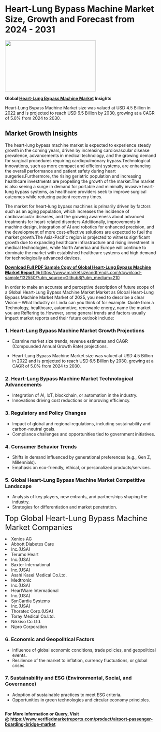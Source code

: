 <H1>Heart-Lung Bypass Machine Market Size, Growth and Forecast from 2024 - 2031</H1><img class="aligncenter size-medium wp-image-584254" src="https://thirdeyenews.in/wp-content/uploads/2024/09/Global-Market-Research-300x168.jpeg" alt="" width="300" height="168" /><p><strong>Global&nbsp;<a href="https://www.marketsizeandtrends.com/download-sample/132550/?utm_source=Github8j?utm_medium=210">Heart-Lung Bypass Machine Market</a> Insights</strong></p><p>Heart-Lung Bypass Machine Market size was valued at USD 4.5 Billion in 2022 and is projected to reach USD 6.5 Billion by 2030, growing at a CAGR of 5.0% from 2024 to 2030.</p><p><h2>Market Growth Insights</h2> <p>The heart-lung bypass machine market is expected to experience steady growth in the coming years, driven by increasing cardiovascular disease prevalence, advancements in medical technology, and the growing demand for surgical procedures requiring cardiopulmonary bypass.Technological innovations, such as more compact and efficient systems, are enhancing the overall performance and patient safety during heart surgeries.Furthermore, the rising geriatric population and increasing healthcare investments are propelling the growth of the market.The market is also seeing a surge in demand for portable and minimally invasive heart-lung bypass systems, as healthcare providers seek to improve surgical outcomes while reducing patient recovery times.</p> <p><a href="#"></a></p> <p>The market for heart-lung bypass machines is primarily driven by factors such as an aging population, which increases the incidence of cardiovascular diseases, and the growing awareness about advanced treatments for heart-related disorders.Additionally, improvements in machine design, integration of AI and robotics for enhanced precision, and the development of more cost-effective solutions are expected to fuel the market growth.The Asia-Pacific region is projected to witness significant growth due to expanding healthcare infrastructure and rising investment in medical technologies, while North America and Europe will continue to dominate the market with established healthcare systems and high demand for technologically advanced devices.</p> <p><a href="#"></p><p><span class=""><strong>Download Full PDF Sample Copy of Global Heart-Lung Bypass Machine Market Report</strong> @ <a href="https://www.marketsizeandtrends.com/download-sample/132550/?utm_source=Github8j?utm_medium=210" target="_blank">https://www.marketsizeandtrends.com/download-sample/132550/?utm_source=Github8j?utm_medium=210</a></span></p><p>In order to make an accurate and perceptive description of future scope of a Global&nbsp;Heart-Lung Bypass Machine Market Market as Global&nbsp;Heart-Lung Bypass Machine Market Market of 2025, you need to describe a clear Vision &ndash; What Industry or Linda can you think of for example: Quote from a Technology, healthcare, automotive, renewable energy, name the market you are Reffering to.However, some general trends and factors usually impact market reports and their future outlook include:</p><h3>1.&nbsp;<strong>Heart-Lung Bypass Machine Market Growth Projections</strong></h3><ul><li>Examine market size trends, revenue estimates and CAGR (Compounded Annual Growth Rate) projections.</li><li><p>Heart-Lung Bypass Machine Market size was valued at USD 4.5 Billion in 2022 and is projected to reach USD 6.5 Billion by 2030, growing at a CAGR of 5.0% from 2024 to 2030.</p></li></ul><h3>2.&nbsp;<strong>Heart-Lung Bypass Machine Market Technological Advancements</strong></h3><ul><li>Integration of AI, IoT, blockchain, or automation in the industry.</li><li>Innovations driving cost reductions or improving efficiency.</li></ul><h3>3.&nbsp;<strong>Regulatory and Policy Changes</strong></h3><ul><li>Impact of global and regional regulations, including sustainability and carbon-neutral goals.</li><li>Compliance challenges and opportunities tied to government initiatives.</li></ul><h3>4.&nbsp;<strong>Consumer Behavior Trends</strong></h3><ul><li>Shifts in demand influenced by generational preferences (e.g., Gen Z, Millennials).</li><li>Emphasis on eco-friendly, ethical, or personalized products/services.</li></ul><h3>5.&nbsp;<strong>Global Heart-Lung Bypass Machine Market Competitive Landscape</strong></h3><ul><li>Analysis of key players, new entrants, and partnerships shaping the industry.</li><li>Strategies for differentiation and market penetration.</li></ul><p data-pm-slice="1 1 []"><span style="color: inherit; font-family: inherit; font-size: 25px;">Top Global Heart-Lung Bypass Machine Market Companies</span></p><div class="" data-test-id=""><p><li>Xenios AG</li><li> Abbott Diabetes Care</li><li> Inc.(USA)</li><li> Terumo Heart</li><li> Inc.(USA)</li><li> Baxter International</li><li> Inc.(USA)</li><li> Asahi Kasei Medical Co.Ltd.</li><li> Medtronic</li><li> Inc.(USA)</li><li> HeartWare International</li><li> Inc.(USA)</li><li> SynCardia Systems</li><li> Inc.(USA)</li><li> Thoratec Corp.(USA)</li><li> Toray Medical Co.Ltd.</li><li> Nikkiso Co.Ltd.</li><li> Nipro Corporation</li></p></div><h3>6.&nbsp;<strong>Economic and Geopolitical Factors</strong></h3><ul><li>Influence of global economic conditions, trade policies, and geopolitical events.</li><li>Resilience of the market to inflation, currency fluctuations, or global crises.</li></ul><h3>7.&nbsp;<strong>Sustainability and ESG (Environmental, Social, and Governance)</strong></h3><ul><li>Adoption of sustainable practices to meet ESG criteria.</li><li>Opportunities in green technologies and circular economy principles.</li></ul><h2><strong style="font-size: 14px;">For More Information or Query, Visit @&nbsp;</strong><a style="background-color: #ffffff; font-size: 14px;" href="https://www.marketsizeandtrends.com/report/heart-lung-bypass-machine-market/" target="_blank">https://www.verifiedmarketreports.com/product/airport-passenger-boarding-bridge-market</a></h2>
